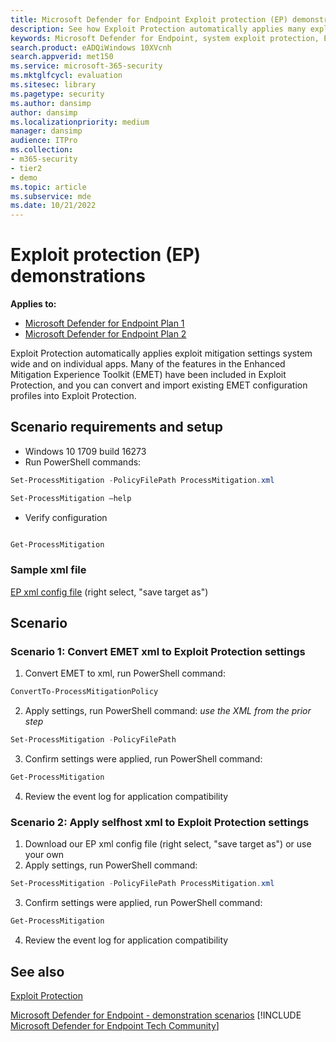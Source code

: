 ```yaml
---
title: Microsoft Defender for Endpoint Exploit protection (EP) demonstrations
description: See how Exploit Protection automatically applies many exploit mitigation settings system wide and on individual apps.
keywords: Microsoft Defender for Endpoint, system exploit protection, Enhanced Mitigation Experience Toolkit (EMET), demonstration
search.product: eADQiWindows 10XVcnh
search.appverid: met150
ms.service: microsoft-365-security
ms.mktglfcycl: evaluation
ms.sitesec: library
ms.pagetype: security
ms.author: dansimp
author: dansimp
ms.localizationpriority: medium
manager: dansimp
audience: ITPro
ms.collection:
- m365-security
- tier2
- demo
ms.topic: article
ms.subservice: mde
ms.date: 10/21/2022
---
```


# Exploit protection (EP) demonstrations

**Applies to:**

- [Microsoft Defender for Endpoint Plan 1](https://go.microsoft.com/fwlink/p/?linkid=2154037)
- [Microsoft Defender for Endpoint Plan 2](https://go.microsoft.com/fwlink/p/?linkid=2154037)

Exploit Protection automatically applies exploit mitigation settings system wide and on individual apps. Many of the features in the Enhanced Mitigation Experience Toolkit (EMET) have been included in Exploit Protection, and you can convert and import existing EMET configuration profiles into Exploit Protection.

## Scenario requirements and setup

- Windows 10 1709 build 16273
- Run PowerShell commands:

```powershell
Set-ProcessMitigation -PolicyFilePath ProcessMitigation.xml
```

```powershell
Set-ProcessMitigation –help
```

- Verify configuration

```powershell

Get-ProcessMitigation
```

### Sample xml file

[EP xml config file](https://demo.wd.microsoft.com/Content/ProcessMitigation.xml?) (right select, "save target as")

## Scenario

### Scenario 1: Convert EMET xml to Exploit Protection settings

1. Convert EMET to xml, run PowerShell command:

```powershell
ConvertTo-ProcessMitigationPolicy
```

2. Apply settings, run PowerShell command:  *use the XML from the prior step*

```powershell
Set-ProcessMitigation -PolicyFilePath
```

3. Confirm settings were applied, run PowerShell command:

```powershell
Get-ProcessMitigation
```

4. Review the event log for application compatibility

### Scenario 2: Apply selfhost xml to Exploit Protection settings

1. Download our EP xml config file (right select, "save target as") or use your own
2. Apply settings, run PowerShell command:

```powershell
Set-ProcessMitigation -PolicyFilePath ProcessMitigation.xml
```

3. Confirm settings were applied, run PowerShell command:

```powershell
Get-ProcessMitigation
```

4. Review the event log for application compatibility

## See also

[Exploit Protection](/windows/threat-protection/windows-defender-exploit-guard/exploit-protection-exploit-guard?ocid=wd-av-demo-ep-bottom)

[Microsoft Defender for Endpoint - demonstration scenarios](defender-endpoint-demonstrations.md)
[!INCLUDE [Microsoft Defender for Endpoint Tech Community](../../includes/defender-mde-techcommunity.md)]
